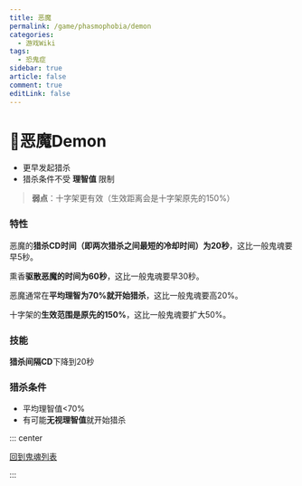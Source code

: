 ```yaml
---
title: 恶魔
permalink: /game/phasmophobia/demon
categories:
  - 游戏Wiki
tags:
  - 恐鬼症
sidebar: true
article: false
comment: true
editLink: false
---
```


# 👻恶魔Demon
- 更早发起猎杀
- 猎杀条件不受 **理智值** 限制

> **弱点**：十字架更有效（生效距离会是十字架原先的150%）

### 特性

恶魔的**猎杀CD时间（即两次猎杀之间最短的冷却时间）为20秒**，这比一般鬼魂要早5秒。

熏香**驱散恶魔的时间为60秒**，这比一般鬼魂要早30秒。

恶魔通常在**平均理智为70%就开始猎杀**，这比一般鬼魂要高20%。

十字架的**生效范围是原先的150%**，这比一般鬼魂要扩大50%。


### 技能

**猎杀间隔CD**下降到20秒




### 猎杀条件

- 平均理智值<70%
- 有可能**无视理智值**就开始猎杀


::: center

[<i class="fas fa-home"></i> 回到鬼魂列表](/game/phasmophobia/ghosttype/#鬼魂列表)

:::

